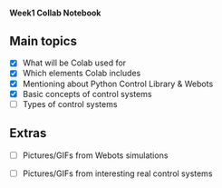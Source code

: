 #### Week1 Collab Notebook

Main topics
--------------------------------
- [x] What will be Colab used for
- [x] Which elements Colab includes
- [x] Mentioning about Python Control Library & Webots
- [x] Basic concepts of control systems
- [ ] Types of control systems

Extras
--------------------------------
- [ ] Pictures/GIFs from Webots simulations
- [ ] Pictures/GIFs from interesting real control systems

